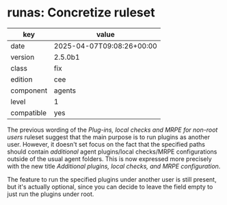 [//]: # (werk v2)
# runas: Concretize ruleset

key        | value
---------- | ---
date       | 2025-04-07T09:08:26+00:00
version    | 2.5.0b1
class      | fix
edition    | cee
component  | agents
level      | 1
compatible | yes

The previous wording of the _Plug-ins, local checks and MRPE for non-root users_
ruleset suggest that the main purpose is to run plugins as another user.
However, it doesn't set focus on the fact that the specified paths should contain
_additional_ agent plugins/local checks/MRPE configurations outside of the usual
agent folders.
This is now expressed more precisely with the new title _Additional plugins,
local checks, and MRPE configuration_.

The feature to run the specified plugins under another user is still present,
but it's actually optional, since you can decide to leave the field empty to
just run the plugins under root.

